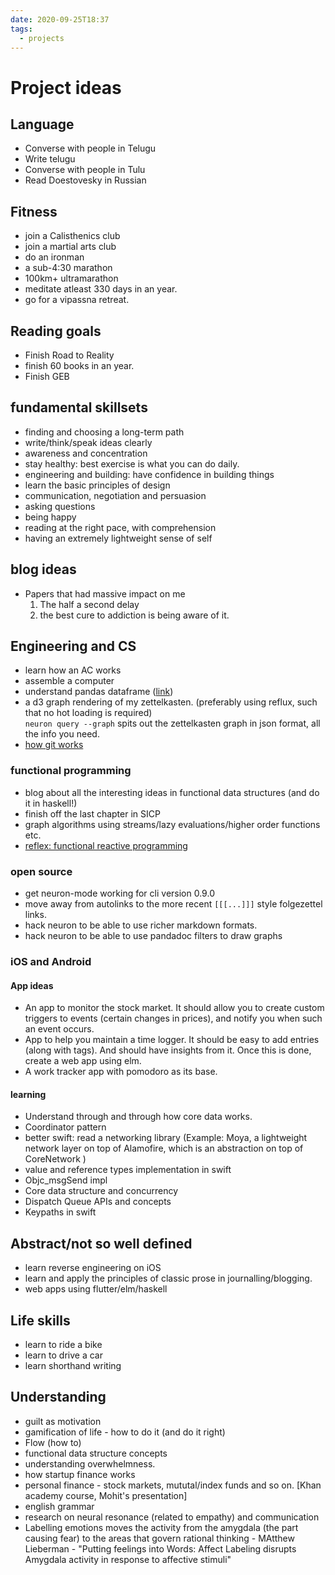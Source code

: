 ```yaml
---
date: 2020-09-25T18:37
tags: 
  - projects
---
```


# Project ideas


## Language

- Converse with people in Telugu
- Write telugu
- Converse with people in Tulu
- Read Doestovesky in Russian


## Fitness

- join a Calisthenics club
- join a martial arts club
- do an ironman
- a sub-4:30 marathon
- 100km+ ultramarathon
- meditate atleast 330 days in an year.
- go for a vipassna retreat.


## Reading goals

- Finish Road to Reality
- finish 60 books in an year.
- Finish GEB

## fundamental skillsets

- finding and choosing a long-term path
- write/think/speak ideas clearly
- awareness and concentration
- stay healthy: best exercise is what you can do daily.
- engineering and building: have confidence in building things
- learn the basic principles of design
- communication, negotiation and persuasion
- asking questions
- being happy
- reading at the right pace, with comprehension
- having an extremely lightweight sense of self

## blog ideas
- Papers that had massive impact on me 
  1. The half a second delay
  2. the best cure to addiction is being aware of it.


## Engineering and CS

- learn how an AC works
- assemble a computer
- understand pandas dataframe ([link](https://www.tutorialspoint.com/python_pandas/python_pandas_introduction_to_data_structures.htm))
- a d3 graph rendering of my zettelkasten. (preferably using reflux, such that no hot loading is required)  
`neuron query --graph` spits out the zettelkasten graph in json format, all the info you need.
- [how git works](https://jwiegley.github.io/git-from-the-bottom-up/)

### functional programming
- blog about all the interesting ideas in functional data structures (and do it in haskell!)
- finish off the last chapter in SICP
- graph algorithms using streams/lazy evaluations/higher order functions etc.
- [reflex: functional reactive programming](https://reflex-frp.org/)

### open source
- get neuron-mode working for cli version 0.9.0
- move away from autolinks to the more recent `[[[...]]]` style folgezettel links.
- hack neuron to be able to use richer markdown formats.
- hack neuron to be able to use pandadoc filters to draw graphs 


### iOS and Android

#### App ideas
- An app to monitor the stock market. It should allow you to create custom triggers to events (certain changes in prices), and notify you when such an event occurs.
- App to help you maintain a time logger. It should be easy to add entries (along with tags). And should have insights from it. Once this is done, create a web app using elm.
- A work tracker app with pomodoro as its base.

#### learning

- Understand through and through how core data works.
- Coordinator pattern
- better swift: read a networking library (Example: Moya, a lightweight network layer on top of Alamofire, which is an abstraction on top of CoreNetwork )
- value and reference types implementation in swift
- Objc_msgSend impl
- Core data structure and concurrency
- Dispatch Queue APIs and concepts
- Keypaths in swift


## Abstract/not so well defined

- learn reverse engineering on iOS
- learn and apply the principles of classic prose in journalling/blogging.
- web apps using flutter/elm/haskell

## Life skills

- learn to ride a bike
- learn to drive a car
- learn shorthand writing



## Understanding

- guilt as motivation
- gamification of life - how to do it (and do it right)
- Flow (how to)
- functional data structure concepts
- understanding overwhelmness.
- how startup finance works
- personal finance - stock markets, mututal/index funds and so on. [Khan academy course, Mohit's presentation]
- english grammar
- research on neural resonance (related to empathy) and communication
- Labelling emotions moves the activity from the amygdala (the part causing fear) to the areas that govern rational thinking - MAtthew Lieberman - "Putting feelings into Words: Affect Labeling disrupts Amygdala activity in response to affective stimuli"

